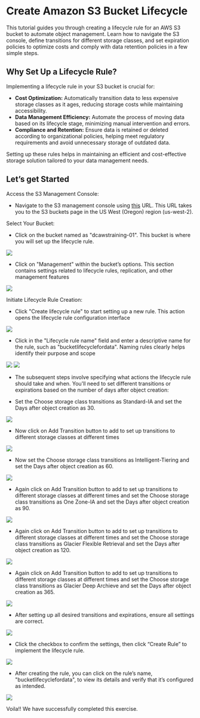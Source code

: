 # Create Amazon S3 Bucket Lifecycle

This tutorial guides you through creating a lifecycle rule for an AWS S3 bucket to automate object management. Learn how to navigate the S3 console, define transitions for different storage classes, and set expiration policies to optimize costs and comply with data retention policies in a few simple steps.

## Why Set Up a Lifecycle Rule?

Implementing a lifecycle rule in your S3 bucket is crucial for:

-   **Cost Optimization:**  Automatically transition data to less expensive storage classes as it ages, reducing storage costs while maintaining accessibility.
-   **Data Management Efficiency:**  Automate the process of moving data based on its lifecycle stage, minimizing manual intervention and errors.
-   **Compliance and Retention:**  Ensure data is retained or deleted according to organizational policies, helping meet regulatory requirements and avoid unnecessary storage of outdated data.

Setting up these rules helps in maintaining an efficient and cost-effective storage solution tailored to your data management needs.

## Let’s get Started

Access the S3 Management Console:

-   Navigate to the S3 management console using [this](https://us-west-2.console.aws.amazon.com/s3/buckets?region=us-west-2&bucketType=general&region=us-west-2) URL. This URL takes you to the S3 buckets page in the US West (Oregon) region (us-west-2).


Select Your Bucket:

-   Click on the bucket named as "dcawstraining-01". This bucket is where you will set up the lifecycle rule.


![](https://lh7-us.googleusercontent.com/docsz/AD_4nXeJxPDaLlyi4kOpbgXyeQOy6wf8iGOGJFDygmBN731QpY8l7hsxR36Ptx1rAwdS39jjf_4IbsMYUc2Pf-akTGgR7NBWXNchJK4quUVtnjTHqvmhmotxloEwRiIQZW8x4GTwHgwsxjWST6n4vnypbzTQ-Xd8?key=yYlOs6UpRov04C_53YM5gA)

-   Click on "Management" within the bucket’s options. This section contains settings related to lifecycle rules, replication, and other management features


![](https://lh7-us.googleusercontent.com/docsz/AD_4nXf92RLG5Ro-NIFK-VRio2EPCYpSC7O8RdCkCfEkjTgIGe5JYmG9HRwEA7NfaCGSSDKXHEQGGYbRmw3lIJ1rmb1A4kclVDWoGNq3fZD8p5IPpWr4qtflJWhS8UYeU4Xq3L5V_hyteXi_GBQdzP018UDyOQDk?key=yYlOs6UpRov04C_53YM5gA)

Initiate Lifecycle Rule Creation:

-   Click "Create lifecycle rule" to start setting up a new rule. This action opens the lifecycle rule configuration interface


![](https://lh7-us.googleusercontent.com/docsz/AD_4nXe7byY3IFFgOX9wgGj2gOrrSTuHKVwlY2s6AmkccAzcRVzUqOXgi_t8SHWI0b2IzpInCQbKipyYF5Dewh8aSydYx-WB0AsMyz5qvfsH9TNHtSyG4D4bAxMfLpKIhlGdKt-bZgVdqPYe2jqIcQ7hCOrdxtY?key=yYlOs6UpRov04C_53YM5gA)

-   Click in the "Lifecycle rule name" field and enter a descriptive name for the rule, such as "bucketlifecyclefordata". Naming rules clearly helps identify their purpose and scope


![](https://lh7-us.googleusercontent.com/docsz/AD_4nXcEMqspHhc_aESF7Rc7hLPzTmFyFtc2bcZw9po0MVkNEeeoqtfLj_yy2kLfDrtM0ieL7qhUvUqwDJs450lv1aILkqNoo24iLzcEMhYcdw4F6NO2Bi5vv0zts9vsl1H9wT86TjGhkAKadry2sNSuDs5eP3zD?key=yYlOs6UpRov04C_53YM5gA)  ![](https://lh7-us.googleusercontent.com/docsz/AD_4nXess9j_SFisrhJ71ye29ZxXQpNG2kYFbn0pWLC7Ozw5EOt_hAX0ECdfnSyVDQ_7_XbfzzWusec8-zAURs8aUEPlmQQ4cezWvlBqTSR9x6Ss1vJ12oyv6NM-WXhWQaJN7ZxfMCTo_Vc1wm5IxWwVjCvYDUdl?key=yYlOs6UpRov04C_53YM5gA)

-   The subsequent steps involve specifying what actions the lifecycle rule should take and when. You'll need to set different transitions or expirations based on the number of days after object creation:


-   Set the Choose storage class transitions as Standard-IA and set the Days after object creation as 30.


![](https://lh7-us.googleusercontent.com/docsz/AD_4nXd4y6rzjQLI3yhcxuQRhHF3gaEIjg9l0YWvAC-ZTUj0G4PlEZtLzfKEXWNHgD8HADav4ZdJCs5HP7qJWRndNeLGU0gjnnSFdC957wVkK_nkRnWdgrbIe8hos31y62MJmFyLT-HZsC6vZG0RKKuh2rPHN7A?key=yYlOs6UpRov04C_53YM5gA)

-   Now click on Add Transition button to add to set up transitions to different storage classes at different times


![](https://lh7-us.googleusercontent.com/docsz/AD_4nXfqfdkwoVqCEbdcW9RTahc9aVSahUoJyRxnf5ZQD6-WTRL63ShG8B_pA5tG7qYfOz2700_JS-ix1guTBpwL477T3eaeCAGkRbAZ4gbpWpNUuu8MxBUR6zppcBxxR20MTMWCf4kYPCiSWo86LpETussmwQs?key=yYlOs6UpRov04C_53YM5gA)

-   Now set the Choose storage class transitions as Intelligent-Tiering and set the Days after object creation as 60.


![](https://lh7-us.googleusercontent.com/docsz/AD_4nXfXusxcPqRd56wyE7Pul_scPhaWuoovUaJ_WPKlxFjX_a2FiZGSxdqCW5ZNPUj5GIC0k0MgsefQhWUnJUTg-mpIQBqoplMadPVKepg54r5ombs4Ulduj-oVU0bdcmSkX37nZye0yFDZ-lXQABJyB7OBLhfL?key=yYlOs6UpRov04C_53YM5gA)

-   Again click on Add Transition button to add to set up transitions to different storage classes at different times and set the Choose storage class transitions as One Zone-IA and set the Days after object creation as 90.


![](https://lh7-us.googleusercontent.com/docsz/AD_4nXdvj8E4ER3HKWHISVz1uXx_sax9a0_pAY444jn3_2stBj9nqlz_T80XeGOLcqiONlSGniH5yk8R-YUqgU22YcEIiFehs8s7ZeajJoksViI5LTV45rvXcguMDrZZNr7NzwA5y120v4qrfAhQ5uKXnz8dIpo?key=yYlOs6UpRov04C_53YM5gA)

-   Again click on Add Transition button to add to set up transitions to different storage classes at different times and set the Choose storage class transitions as Glacier Flexible Retrieval and set the Days after object creation as 120.


![](https://lh7-us.googleusercontent.com/docsz/AD_4nXdTvliJeEaQmgXukOX3v6BbBVIu8oZqD4lK2fkSEcBIj2KM93vCkI8TRlRMsLrPYg0RaTuLEvTmSlyqB1qvllDmR6U3LT9yFMpzjCIdO6hYa5gLLrCilO9y8HAvJ4jfGcloku8SOfVty_1cN0hmNaTcVt0-?key=yYlOs6UpRov04C_53YM5gA)

-   Again click on Add Transition button to add to set up transitions to different storage classes at different times and set the Choose storage class transitions as Glacier Deep Archieve and set the Days after object creation as 365.


![](https://lh7-us.googleusercontent.com/docsz/AD_4nXeXDpM3rNpWR31EN-yP31uo31w5K0nhgBoEARP6CSzH2dPJZnIl7IsGegkhDB7jzp8tmkeaKobYLfyQ9lFPg3mW3Hl6Bv7LnzvwleYG-WGzAcWJbzXJA7oczRHIr6_xYpwqitjPxGLSNR3jc9XHVYDMaO6n?key=yYlOs6UpRov04C_53YM5gA)

-   After setting up all desired transitions and expirations, ensure all settings are correct.


![](https://lh7-us.googleusercontent.com/docsz/AD_4nXevBDZx4rXmkmjOZxR9Ky3wdy3H1D3DzAhR59citEg8__o_kxZ6r8EZnnrq_ixsmqTX8y2g5Rm8Y4UA6bXltZ__Z1k7OBgR6N9uD2DoG6js9-ZRsCefV6PTM5rgrepWwCrDUj2Ugn4bSQOPcWALJ6crFCM?key=yYlOs6UpRov04C_53YM5gA)

-   Click the checkbox to confirm the settings, then click “Create Rule” to implement the lifecycle rule.


![](https://lh7-us.googleusercontent.com/docsz/AD_4nXf_cujsQ_2jzIOqP8UH03D0TNqH6ZzQvSK_ENO5bsKUHt5FwZr6CGc15URAGsDFgD2-C8e-mrD8k3cizPZu46yDO_j-OSiIuv2JSZ1dWzfdawdiUG8NANAa2MVFq-89vfsH7rQ0l_I6CuTLqxiwrlTn0riT?key=yYlOs6UpRov04C_53YM5gA)

-   After creating the rule, you can click on the rule’s name, "bucketlifecyclefordata", to view its details and verify that it’s configured as intended.


![](https://lh7-us.googleusercontent.com/docsz/AD_4nXfMY_sw4rtoNzm_O9LvO6z87dGSeizjFNy65g7RKrlKoMBeI3T6r-qDdf-DNZjbkAg4qEZEsgbDxAxfSRShT4pnESyhNtaq7z49kj2T34EZeXOW8tUFidiXqN0ZDJ19nmRejV4KN-2hD2eEw2ubIC2ie74?key=yYlOs6UpRov04C_53YM5gA)

Voila!! We have successfully completed this exercise.

